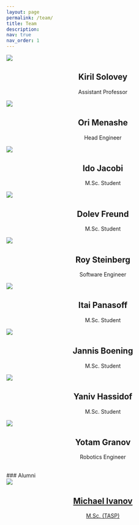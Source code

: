 ```yaml
---
layout: page
permalink: /team/
title: Team
description:
nav: true
nav_order: 1
---
```


<div class="people">
  <div class="grid">
    <div class="grid-sizer"></div>
      <div class="grid-item">
          <div class="card hoverable">
		  	<a href="http://kirilsol.github.io/" target="_blank">
            <img src="../assets/img/people/kiril_solovey.jpg">
			</a>
            <div class="card-body">
            <center>
              <h2 class="card-title text">Kiril Solovey</h2>
              <p class="card-text">Assistant Professor</p>
            </center>
            </div>
          </div>
    </div>

  <div class="grid-item">
        <div class="card hoverable">
          <img src="../assets/img/people/ori_menashe.png">
          <div class="card-body">
          <center>
            <h2 class="card-title text">Ori Menashe</h2>
            <p class="card-text">Head Engineer</p>
          </center>
          </div>
        </div>
  </div>	

  <div class="grid-item">
        <div class="card hoverable">
          <img src="../assets/img/people/ido_jacobi.png">
          <div class="card-body">
          <center>
            <h2 class="card-title text">Ido Jacobi</h2>
            <p class="card-text">M.Sc. Student</p>
          </center>
          </div>
        </div>
  </div>

  <div class="grid-item">
        <div class="card hoverable">
          <img src="../assets/img/people/dolev_freund.png">
          <div class="card-body">
          <center>
            <h2 class="card-title text">Dolev Freund</h2>
            <p class="card-text">M.Sc. Student</p>
          </center>
          </div>
        </div>
  </div>

  <div class="grid-item">
        <div class="card hoverable">
          <img src="../assets/img/people/roy_steinberg.png">
          <div class="card-body">
          <center>
            <h2 class="card-title text">Roy Steinberg</h2>
            <p class="card-text">Software Engineer</p>
          </center>
          </div>
        </div>
  </div>

  <div class="grid-item">
        <div class="card hoverable">
          <img src="../assets/img/people/itai_panasoff.jpg">
          <div class="card-body">
          <center>
            <h2 class="card-title text">Itai Panasoff</h2>
            <p class="card-text">M.Sc. Student</p>
          </center>
          </div>
        </div>
  </div>

<div class="grid-item">
        <div class="card hoverable">
          <img src="../assets/img/people/jannis_boening.png">
          <div class="card-body">
          <center>
            <h2 class="card-title text">Jannis Boening</h2>
            <p class="card-text">M.Sc. Student</p>
          </center>
          </div>
        </div>
  </div>

<div class="grid-item">
        <div class="card hoverable">
          <img src="../assets/img/people/yaniv_hassidof.png">
          <div class="card-body">
          <center>
            <h2 class="card-title text">Yaniv Hassidof</h2>
            <p class="card-text">M.Sc. Student</p>
          </center>
          </div>
        </div>
  </div>

<div class="grid-item">
        <div class="card hoverable">
          <img src="../assets/img/people/yotam_granov.png">
          <div class="card-body">
          <center>
            <h2 class="card-title text">Yotam Granov</h2>
            <p class="card-text">Robotics Engineer</p>
          </center>
          </div>
        </div>
  </div>
  
</div>
</div>

<br />
### Alumni

<div class="people">
  <div class="grid">
    <div class="grid-sizer"></div>
      <div class="grid-item">
        <a href="https://www.linkedin.com/in/michael-ivanov-987312131/" target="_blank">
          <div class="card hoverable">
            <img src="../assets/img/people/michael_ivanov.jpg">
            <div class="card-body">
            <center>
              <h2 class="card-title text">Michael Ivanov</h2>
              <p class="card-text">M.Sc. (TASP)</p>
            </center>
            </div>
          </div>
        </a>
    </div>
</div>
</div>
